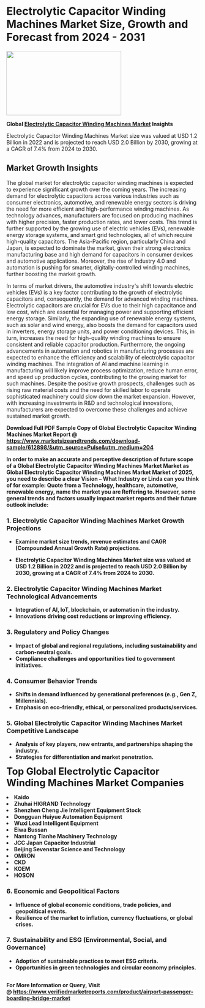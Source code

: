 <H1>Electrolytic Capacitor Winding Machines Market Size, Growth and Forecast from 2024 - 2031</H1><img class="aligncenter size-medium wp-image-584254" src="https://thirdeyenews.in/wp-content/uploads/2024/09/Global-Market-Research-300x168.jpeg" alt="" width="300" height="168" /><p><strong>Global&nbsp;<a href="https://www.marketsizeandtrends.com/download-sample/612898/&amp;utm_source=Pulse&amp;utm_medium=204">Electrolytic Capacitor Winding Machines Market</a> Insights</strong></p><p>Electrolytic Capacitor Winding Machines Market size was valued at USD 1.2 Billion in 2022 and is projected to reach USD 2.0 Billion by 2030, growing at a CAGR of 7.4% from 2024 to 2030.</p><p><h2>Market Growth Insights</h2> <p>The global market for electrolytic capacitor winding machines is expected to experience significant growth over the coming years. The increasing demand for electrolytic capacitors across various industries such as consumer electronics, automotive, and renewable energy sectors is driving the need for more efficient and high-performance winding machines. As technology advances, manufacturers are focused on producing machines with higher precision, faster production rates, and lower costs. This trend is further supported by the growing use of electric vehicles (EVs), renewable energy storage systems, and smart grid technologies, all of which require high-quality capacitors. The Asia-Pacific region, particularly China and Japan, is expected to dominate the market, given their strong electronics manufacturing base and high demand for capacitors in consumer devices and automotive applications. Moreover, the rise of Industry 4.0 and automation is pushing for smarter, digitally-controlled winding machines, further boosting the market growth.</p> <p><strong></strong></p> <p>In terms of market drivers, the automotive industry's shift towards electric vehicles (EVs) is a key factor contributing to the growth of electrolytic capacitors and, consequently, the demand for advanced winding machines. Electrolytic capacitors are crucial for EVs due to their high capacitance and low cost, which are essential for managing power and supporting efficient energy storage. Similarly, the expanding use of renewable energy systems, such as solar and wind energy, also boosts the demand for capacitors used in inverters, energy storage units, and power conditioning devices. This, in turn, increases the need for high-quality winding machines to ensure consistent and reliable capacitor production. Furthermore, the ongoing advancements in automation and robotics in manufacturing processes are expected to enhance the efficiency and scalability of electrolytic capacitor winding machines. The integration of AI and machine learning in manufacturing will likely improve process optimization, reduce human error, and speed up production cycles, contributing to the growing market for such machines. Despite the positive growth prospects, challenges such as rising raw material costs and the need for skilled labor to operate sophisticated machinery could slow down the market expansion. However, with increasing investments in R&D and technological innovations, manufacturers are expected to overcome these challenges and achieve sustained market growth. <p><strong></p><p><span class=""><strong>Download Full PDF Sample Copy of Global Electrolytic Capacitor Winding Machines Market Report</strong> @ <a href="https://www.marketsizeandtrends.com/download-sample/612898/&amp;utm_source=Pulse&amp;utm_medium=204" target="_blank">https://www.marketsizeandtrends.com/download-sample/612898/&amp;utm_source=Pulse&amp;utm_medium=204</a></span></p><p>In order to make an accurate and perceptive description of future scope of a Global&nbsp;Electrolytic Capacitor Winding Machines Market Market as Global&nbsp;Electrolytic Capacitor Winding Machines Market Market of 2025, you need to describe a clear Vision &ndash; What Industry or Linda can you think of for example: Quote from a Technology, healthcare, automotive, renewable energy, name the market you are Reffering to. However, some general trends and factors usually impact market reports and their future outlook include:</p><h3>1.&nbsp;<strong>Electrolytic Capacitor Winding Machines Market Growth Projections</strong></h3><ul><li>Examine market size trends, revenue estimates and CAGR (Compounded Annual Growth Rate) projections.</li><li><p>Electrolytic Capacitor Winding Machines Market size was valued at USD 1.2 Billion in 2022 and is projected to reach USD 2.0 Billion by 2030, growing at a CAGR of 7.4% from 2024 to 2030.</p></li></ul><h3>2.&nbsp;<strong>Electrolytic Capacitor Winding Machines Market Technological Advancements</strong></h3><ul><li>Integration of AI, IoT, blockchain, or automation in the industry.</li><li>Innovations driving cost reductions or improving efficiency.</li></ul><h3>3.&nbsp;<strong>Regulatory and Policy Changes</strong></h3><ul><li>Impact of global and regional regulations, including sustainability and carbon-neutral goals.</li><li>Compliance challenges and opportunities tied to government initiatives.</li></ul><h3>4.&nbsp;<strong>Consumer Behavior Trends</strong></h3><ul><li>Shifts in demand influenced by generational preferences (e.g., Gen Z, Millennials).</li><li>Emphasis on eco-friendly, ethical, or personalized products/services.</li></ul><h3>5.&nbsp;<strong>Global Electrolytic Capacitor Winding Machines Market Competitive Landscape</strong></h3><ul><li>Analysis of key players, new entrants, and partnerships shaping the industry.</li><li>Strategies for differentiation and market penetration.</li></ul><p data-pm-slice="1 1 []"><span style="color: inherit; font-family: inherit; font-size: 25px;">Top Global Electrolytic Capacitor Winding Machines Market Companies</span></p><div class="" data-test-id=""><p><li>Kaido</li><li> Zhuhai HIGRAND Technology</li><li> Shenzhen Cheng Jie Intelligent Equipment Stock</li><li> Dongguan Huiyue Automation Equipment</li><li> Wuxi Lead Intelligent Equipment</li><li> Eiwa Bussan</li><li> Nantong Tianhe Machinery Technology</li><li> JCC Japan Capacitor Industrial</li><li> Beijing Sevenstar Science and Technology</li><li> OMRON</li><li> CKD</li><li> KOEM</li><li> HOSON</li></p></div><h3>6.&nbsp;<strong>Economic and Geopolitical Factors</strong></h3><ul><li>Influence of global economic conditions, trade policies, and geopolitical events.</li><li>Resilience of the market to inflation, currency fluctuations, or global crises.</li></ul><h3>7.&nbsp;<strong>Sustainability and ESG (Environmental, Social, and Governance)</strong></h3><ul><li>Adoption of sustainable practices to meet ESG criteria.</li><li>Opportunities in green technologies and circular economy principles.</li></ul><h2><strong style="font-size: 14px;">For More Information or Query, Visit @&nbsp;</strong><a style="background-color: #ffffff; font-size: 14px;" href="https://www.marketsizeandtrends.com/report/electrolytic-capacitor-winding-machines-market/" target="_blank">https://www.verifiedmarketreports.com/product/airport-passenger-boarding-bridge-market</a></h2>
